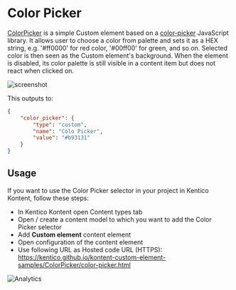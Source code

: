 # Color Picker

[ColorPicker](https://github.com/Kentico/kontent-custom-element-samples/blob/master/ColorPicker/color-picker.html) is a simple Custom element based on a [color-picker](https://github.com/tovic/color-picker) JavaScript library. It allows user to choose a color from palette and sets it as a HEX string, e.g. '#ff0000' for red color, '#00ff00' for green, and so on. Selected color is then seen as the Custom element's background. When the element is disabled, its color palette is still visible in a content item but does not react when clicked on.

![screenshot](https://files.readme.io/4f023b9-custom.gif)

This outputs to:
```json
{
    "color_picker": {
        "type": "custom",
        "name": "Colo Picker",
        "value": "#b93131"
    }
}

```

## Usage

If you want to use the Color Picker selector in your project in Kentico Kontent, follow these steps:

* In Kentico Kontent open Content types tab
* Open / create a content model to which you want to add the Color Picker selector
* Add **Custom element** content element
* Open configuration of the content element
* Use following URL as Hosted code URL (HTTPS): https://kentico.github.io/kontent-custom-element-samples/ColorPicker/color-picker.html

![Analytics](https://kentico-ga-beacon.azurewebsites.net/api/UA-69014260-4/Kentico/kontent-custom-element-samples/ColorPicker?pixel)

